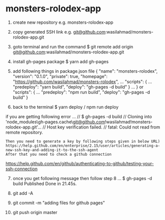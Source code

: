 # monsters-rolodex-app

1. create new repository e.g. monsters-rolodex-app

2. copy generated SSH link 
   e.g. git@github.com:wasilahmad/monsters-rolodex-app.git
   
3. goto terminal and run the command 
   $ git remote add origin git@github.com:wasilahmad/monsters-rolodex-app.git
   
4. install gh-pages package
   $ yarn add gh-pages
   
5. add following things in package.json file
{
  "name": "monsters-rolodex",
  "version": "0.1.0",
  "private": true,
  "homepage": "https://github.com/wasilahmad/monsters-rolodex",
  ...
    "scripts": {
    ...
    "predeploy": "yarn build",
    "deploy": "gh-pages -d build"
  }
  ...
}
or 
"scripts": {
	...
	"predeploy": "npm run build",
	"deploy": "gh-pages -d build"
}

6. back to the terminal
   $ yarn deploy / npm run deploy
   
  if you are getting following error ...
	// $ gh-pages -d build
	// Cloning into 'node_modules\gh-pages\.cache\git@github.com!wasilahmad!monsters-rolodex-app.git'...
	// Host key verification failed.
	// fatal: Could not read from remote repository.
	
	Then you need to generate a key by following steps given in below URL)
	https://help.github.com/en/enterprise/2.15/user/articles/generating-a-new-ssh-key-and-adding-it-to-the-ssh-agent
	After that you need to check a github connection
  https://help.github.com/en/github/authenticating-to-github/testing-your-ssh-connection
    
7. once you get following message then follow step 8
	...
	$ gh-pages -d build
	Published
	Done in 21.45s.
  
8. git add -A 
9. git commit -m "adding files for github pages"
10. git push origin master

